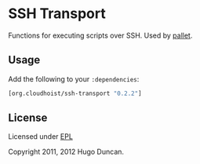 # SSH Transport

Functions for executing scripts over SSH.  Used by
[pallet](https://github.com/pallet/pallet).

## Usage

Add the following to your `:dependencies`:

```clj
[org.cloudhoist/ssh-transport "0.2.2"]
```

## License

Licensed under [EPL](http://www.eclipse.org/legal/epl-v10.html)

Copyright 2011, 2012  Hugo Duncan.
